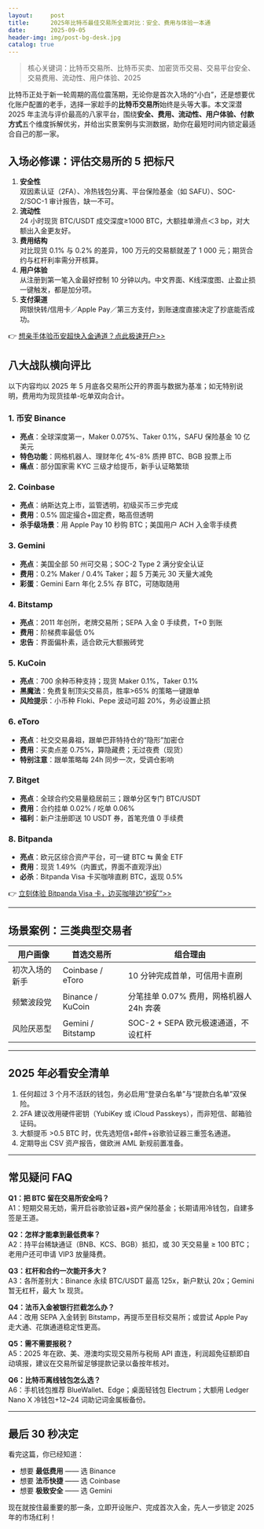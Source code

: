 ```yaml
---
layout:     post
title:      2025年比特币最佳交易所全面对比：安全、费用与体验一本通
date:       2025-09-05
header-img: img/post-bg-desk.jpg
catalog: true
---
```


> 核心关键词：比特币交易所、比特币买卖、加密货币交易、交易平台安全、交易费用、流动性、用户体验、2025

比特币正处于新一轮周期的高位震荡期，无论你是首次入场的“小白”，还是想要优化账户配置的老手，选择一家趁手的**比特币交易所**始终是头等大事。本文深潜 2025 年主流与评价最高的八家平台，围绕**安全、费用、流动性、用户体验、付款方式**五个维度拆解优劣，并给出实景案例与实测数据，助你在最短时间内锁定最适合自己的那一家。

## 入场必修课：评估交易所的 5 把标尺

1. **安全性**  
   双因素认证（2FA）、冷热钱包分离、平台保险基金（如 SAFU）、SOC-2/SOC-1 审计报告，缺一不可。
2. **流动性**  
   24 小时现货 BTC/USDT 成交深度≥1000 BTC，大额挂单滑点＜3 bp，对大额出入金更友好。
3. **费用结构**  
   对比现货 0.1% 与 0.2% 的差异，100 万元的交易额就差了 1 000 元；期货合约与杠杆利率需分开核算。
4. **用户体验**  
   从注册到第一笔入金最好控制 10 分钟以内。中文界面、K线深度图、止盈止损一键触发，都是加分项。
5. **支付渠道**  
   网银快转/信用卡／Apple Pay／第三方支付，到账速度直接决定了抄底能否成功。

👉 [想亲手体验币安超快入金通道？点此极速开户>>](https://okxdog.com/)

## 八大战队横向评比

以下内容均以 2025 年 5 月底各交易所公开的界面与数据为基准；如无特别说明，费用均为现货挂单-吃单双向合计。

### 1. 币安 Binance
- **亮点**：全球深度第一，Maker 0.075%、Taker 0.1%，SAFU 保险基金 10 亿美元
- **特色功能**：网格机器人、理财年化 4%-8% 质押 BTC、BGB 投票上币
- **痛点**：部分国家需 KYC 三级才给提币，新手认证略繁琐

### 2. Coinbase
- **亮点**：纳斯达克上市，监管透明，初级买币三步完成
- **费用**：0.5% 固定撮合+固定费，略高但透明
- **杀手级场景**：用 Apple Pay 10 秒购 BTC；美国用户 ACH 入金零手续费

### 3. Gemini
- **亮点**：美国全部 50 州可交易；SOC-2 Type 2 满分安全认证
- **费用**：0.2% Maker / 0.4% Taker；超 5 万美元 30 天量大减免
- **彩蛋**：Gemini Earn 年化 2.5% 存 BTC，可随取随用

### 4. Bitstamp
- **亮点**：2011 年创所，老牌交易所；SEPA 入金 0 手续费，T+0 到账
- **费用**：阶梯费率最低 0%
- **忠告**：界面偏朴素，适合欧元大额搬砖党

### 5. KuCoin
- **亮点**：700 余种币种支持；现货 Maker 0.1%，Taker 0.1%
- **黑魔法**：免费复制顶尖交易员，胜率>65% 的策略一键跟单
- **风险提示**：小币种 Floki、Pepe 波动可超 20%，务必设置止损

### 6. eToro
- **亮点**：社交交易鼻祖，跟单巴菲特持仓的“隐形”加密仓
- **费用**：买卖点差 0.75%，算隐藏费；无过夜费（现货）
- **特别注意**：跟单策略每 24h 同步一次，受调仓影响

### 7. Bitget
- **亮点**：全球合约交易量稳居前三；跟单分区专门 BTC/USDT
- **费用**：合约挂单 0.02% / 吃单 0.06%
- **福利**：新户注册即送 10 USDT 券，首笔充值 0 手续费

### 8. Bitpanda
- **亮点**：欧元区综合资产平台，可一键 BTC ⇆ 黄金 ETF
- **费用**：现货 1.49%（内置式，界面不直观浮出）
- **必杀**：Bitpanda Visa 卡买咖啡直刷 BTC，返现 0.5%

👉 [立刻体验 Bitpanda Visa 卡，边买咖啡边“挖矿”>>](https://okxdog.com/)

---

## 场景案例：三类典型交易者

| 用户画像 | 首选交易所 | 组合理由 |
|---|---|---|
| 初次入场的新手 | Coinbase / eToro | 10 分钟完成首单，可信用卡直刷 |
| 频繁波段党 | Binance / KuCoin | 分笔挂单 0.07% 费用，网格机器人 24h 奔袭 |
| 风险厌恶型 | Gemini / Bitstamp | SOC-2 + SEPA 欧元极速通道，不设杠杆 |

---

## 2025 年必看安全清单

1. 任何超过 3 个月不活跃的钱包，务必启用“登录白名单”与“提款白名单”双保险。  
2. 2FA 建议改用硬件密钥（YubiKey 或 iCloud Passkeys），而非短信、邮箱验证码。  
3. 大额提币 >0.5 BTC 时，优先选短信+邮件+谷歌验证器三重签名通道。  
4. 定期导出 CSV 资产报告，做欧洲 AML 新规前置准备。  

---

## 常见疑问 FAQ

**Q1：把 BTC 留在交易所安全吗？**  
A1：短期交易无妨，需开启谷歌验证器+资产保险基金；长期请用冷钱包，自建多签是王道。

**Q2：怎样才能拿到最低费率？**  
A2：持平台稀缺通证（BNB、KCS、BGB）抵扣，或 30 天交易量 ≥ 100 BTC；老用户还可申请 VIP3 放量降费。

**Q3：杠杆和合约一次能开多大？**  
A3：各所差别大：Binance 永续 BTC/USDT 最高 125x，新户默认 20x；Gemini 暂无杠杆，最大 1x 现货。

**Q4：法币入金被银行拦截怎么办？**  
A4：改用 SEPA 入金转到 Bitstamp，再提币至目标交易所；或尝试 Apple Pay 走大通、花旗通道稳定性更高。

**Q5：需不需要报税？**  
A5：2025 年在欧、美、港澳均实现交易所与税局 API 直连，利润超免征额即自动填报，建议在交易所留足够提款记录以备按年核对。

**Q6：比特币离线钱包怎么选？**  
A6：手机钱包推荐 BlueWallet、Edge；桌面轻钱包 Electrum；大额用 Ledger Nano X 冷钱包+12~24 词助记词金属板备份。

---

## 最后 30 秒决定

看完这篇，你已经知道：
- 想要 **最低费用** —— 选 Binance  
- 想要 **法币快捷** —— 选 Coinbase  
- 想要 **极致安全** —— 选 Gemini  

现在就按住最重要的那一条，立即开设账户、完成首次入金，先人一步锁定 2025 年的市场红利！